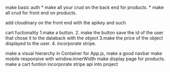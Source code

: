 
make basic auth *
make all your crud on the back end for products. *
make all crud for front end on products. 

add cloudinary on the front end with the apikey and such


cart fuctionality 
  1.make a button.
  2. make the button save the id of the user that chose it to the databack with the object
  3.make the price of the object displayed to the user.
  4. incorporate stripe.


make a visual hierarchy in Container for App.js, 
make a good navbar
make mobile responsive with window.innerWidth
make display page for products. 
make a cart funtion
incorporate stripe api into project